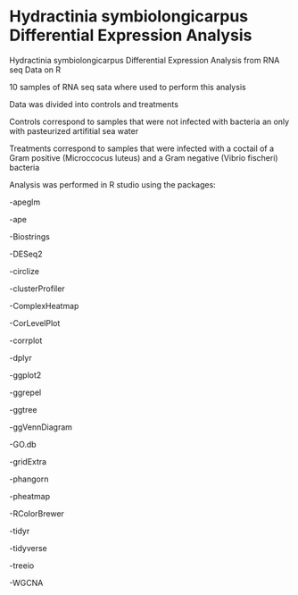 # Hydractinia symbiolongicarpus Differential Expression Analysis
Hydractinia symbiolongicarpus Differential Expression Analysis from RNA seq Data on R

10 samples of RNA seq sata where used to perform this analysis

Data was divided into controls and treatments

Controls correspond to samples that were not infected with bacteria an only with pasteurized artifitial sea water

Treatments correspond to samples that were infected with a coctail of a Gram positive (Microccocus luteus) and a Gram negative (Vibrio fischeri) bacteria

Analysis was performed in R studio using the packages:

-apeglm

-ape

-Biostrings

-DESeq2

-circlize

-clusterProfiler

-ComplexHeatmap

-CorLevelPlot

-corrplot

-dplyr

-ggplot2

-ggrepel

-ggtree

-ggVennDiagram

-GO.db

-gridExtra

-phangorn

-pheatmap

-RColorBrewer

-tidyr

-tidyverse

-treeio

-WGCNA



